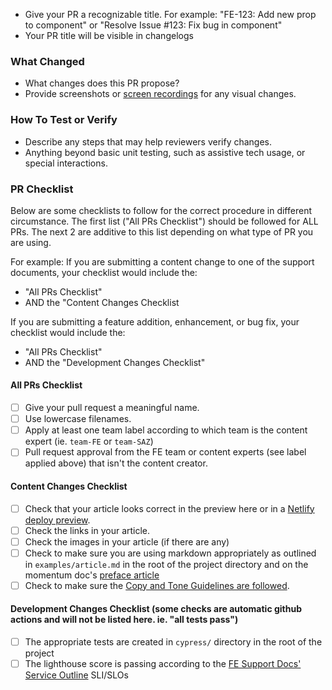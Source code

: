 - Give your PR a recognizable title. For example: "FE-123: Add new prop to component" or "Resolve Issue #123: Fix bug in component"
- Your PR title will be visible in changelogs

### What Changed

- What changes does this PR propose?
- Provide screenshots or [screen recordings](https://getkap.co/) for any visual changes.

### How To Test or Verify

- Describe any steps that may help reviewers verify changes.
- Anything beyond basic unit testing, such as assistive tech usage, or special interactions.

### PR Checklist

Below are some checklists to follow for the correct procedure in different circumstance. The first list ("All PRs Checklist") should be followed for ALL PRs. The next 2 are additive to this list depending on what type of PR you are using.

For example: If you are submitting a content change to one of the support documents, your checklist would include the:

- "All PRs Checklist"
- AND the "Content Changes Checklist

If you are submitting a feature addition, enhancement, or bug fix, your checklist would include the:

- "All PRs Checklist"
- AND the "Development Changes Checklist"

#### All PRs Checklist

- [ ] Give your pull request a meaningful name.
- [ ] Use lowercase filenames.
- [ ] Apply at least one team label according to which team is the content expert (ie. `team-FE` or `team-SAZ`)
- [ ] Pull request approval from the FE team or content experts (see label applied above) that isn't the content creator.

#### Content Changes Checklist

- [ ] Check that your article looks correct in the preview here or in a [Netlify deploy preview](https://app.netlify.com/sites/support-docs/deploys).
- [ ] Check the links in your article.
- [ ] Check the images in your article (if there are any)
- [ ] Check to make sure you are using markdown appropriately as outlined in `examples/article.md` in the root of the project directory and on the momentum doc's [preface article](https://support.sparkpost.com/momentum/4/4-preface)
- [ ] Check to make sure the [Copy and Tone Guidelines are followed](https://docs.google.com/document/d/1dej9J7N9M8lcbJXnT9kxyNB_EFBPHIBLZBbHaxRWqhQ/edit).

#### Development Changes Checklist (some checks are automatic github actions and will not be listed here. ie. "all tests pass")

- [ ] The appropriate tests are created in `cypress/` directory in the root of the project
- [ ] The lighthouse score is passing according to the [FE Support Docs' Service Outline](https://sparkpost.atlassian.net/wiki/spaces/ENG/pages/1238728726/FE+Support+Docs) SLI/SLOs
